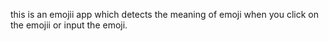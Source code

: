 this is an emojii app which detects the meaning of emoji when you click on the emojii or input the emoji.
